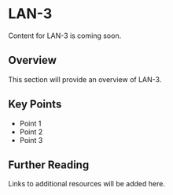 # LAN-3

Content for LAN-3 is coming soon.

## Overview

This section will provide an overview of LAN-3.

## Key Points

- Point 1
- Point 2
- Point 3

## Further Reading

Links to additional resources will be added here.
